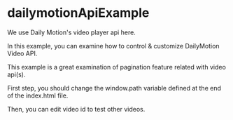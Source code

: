 # dailymotionApiExample
We use Daily Motion's video player api here.

In this example, you can examine how to control & customize DailyMotion Video API.

This example is a great examination of pagination feature related with video api(s).

First step, you should change the window.path variable defined at the end of the index.html file.

Then, you can edit video id to test other videos.

